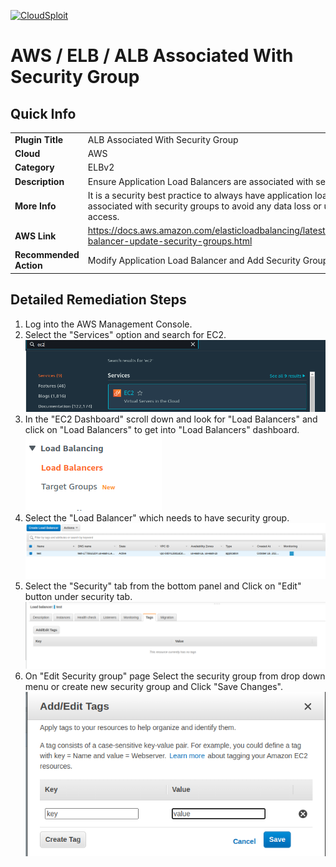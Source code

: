 [![CloudSploit](https://cloudsploit.com/img/logo-new-big-text-100.png "CloudSploit")](https://cloudsploit.com)

# AWS / ELB / ALB Associated With Security Group

## Quick Info

| | |
|-|-|
| **Plugin Title** | ALB Associated With Security Group |
| **Cloud** | AWS |
| **Category** | ELBv2 |
| **Description** | Ensure Application Load Balancers are associated with security group. |
| **More Info** | It is a security best practice to always have application load balancers associated with security groups to avoid any data loss or unauthorized access. |
| **AWS Link** | https://docs.aws.amazon.com/elasticloadbalancing/latest/application/load-balancer-update-security-groups.html |
| **Recommended Action** | Modify Application Load Balancer and Add Security Groups |

## Detailed Remediation Steps
1. Log into the AWS Management Console.
2. Select the "Services" option and search for EC2. </br> <img src="/resources/aws/elbv2/elbv2-has-tags/step2.png"/>
3. In the "EC2 Dashboard" scroll down and look for "Load Balancers" and click on "Load Balancers" to get into "Load Balancers" dashboard.</br> <img src="/resources/aws/elbv2/elbv2-has-tags/step3.png"/>
4. Select the "Load Balancer" which needs to have security group. </br> <img src="/resources/aws/elbv2/elbv2-has-tags/step4.png"/>
5. Select the "Security" tab from the bottom panel and Click on "Edit" button under security tab. </br> <img src="/resources/aws/elbv2/elbv2-has-tags/step5.png"/>
6. On "Edit Security group" page Select the security group from drop down menu or create new security group and Click "Save Changes".</br><img src="/resources/aws/elbv2/elbv2-has-tags/step6.png"/>

